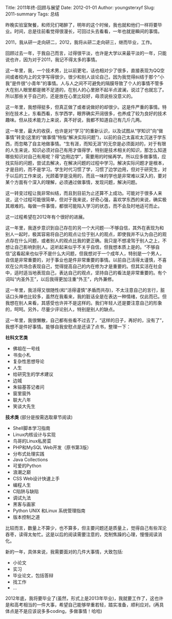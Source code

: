 Title: 2011年终-回顾与展望
Date: 2012-01-01
Author: youngsterxyf
Slug: 2011-summary
Tags: 总结

昨晚实验室聚餐，和师兄们喝醉了，明年的这个时候，我也就和他们一样将要毕业。时间，总是往前看觉得很漫长，可回过头去看看，一年也就是瞬间的事情。

2011，我从研一走向研二，2012，我将从研二走向研三，继而毕业，工作。

回顾过去一年，于我自己而言，过得很平淡，也许是大学以来最平淡的一年，只能说也许，因为对于2011，我记不得太多的事情。

这一年里，我，一个技术男，比以前更宅，话也相对少了很多，直接表现为QQ空间或者校内上的文字写得很少。很少和别人谈论自己，因为我觉得纠结于那个“小我”是件很“小青年”的事情。人与人之间不可避免的隔膜导致了个人的事情不管多大在别人眼里都是微不足道的，在别人的心里掀不起半点波澜，说过了也就忘了。所以那些关于自己的，还是放在心里比较好，毋须说些没意义的。

这一年里，我想得挺多，但真正做了或者说做好的却很少。这是件严重的事情。特别在技术上，东看西看，东学西学，眼界确实开阔很多，也养成了较为良好的技术趣味。但从技术能力上来说，真不好说，我都不知道自己有几斤几两。

这一年里，最大的收获，也许是对“学习”的重新认识，以及试图从“学知识”向“做事情”转变(这里的“做事情”特指“解决实际问题”)，以前的自己太喜欢太沉迷于学东西，而忽略了自主地做事情。“生有涯，而知无涯”的无奈是必须面对的，对于有限的人生来说，知识必须对自己有用才值得学，特别是技术相关的知识，那怎么知道哪些知识对自己有用呢？得“边用边学”，需要用的时候再学。所以应多做事情，应找实际的问题，尝试去解决，在解决问题的过程中学习。解决实际问题才是根本，才是目的，而不是学习。学生时代习惯了学，习惯了边学边用，但对于研究生，对于以后的工作来说，光顾着学是没用的，而且一味的学也是非常难以深入的，要对某个方面有个深入的理解，必须通过做事情，发现问题，解决问题。

这一转变过程让我非常纠结，而且到目前为止还算不上成功。可能对于很多人来说，这个过程可能很简单，但对于我来说，好奇心强，喜欢学东西的来说，确实极其艰难的。每做一件事情，都很可能陷入学习的状态，而不会及时地适可而止。

这一过程希望在2012年有个很好的进展。

这一年里，我逐步意识到自己存在的另一个大问题---不够自信，其外在表现为和别人一起时，极其容易将自己的观点让位于别人的观点，即使我并不认为自己的观点存在什么问题，或者别人的观点比我的更正确。我只是不想凌驾于别人之上，不想让自己影响到别人。这听起来似乎不关乎自信，但我想本质上是的。“不够自信”这看起来也似乎不是什么大问题，但我想对于一个成年人，特别是一个男人，自信是非常重要的，对于事业也是件非常重要的事情。以前自己活得太谨慎，不喜欢在公共场合表现自己，觉得提高自己的内在修为才是重要的。但其实活在社会中，适时适当地表现自己，表达自己的观点，坚持自己的看法是非常重要的。有个词叫“内圣外王”，以后我得更加注重“外王”，内外兼修。

这一年里，我活得又很随性(和“活得谨慎”矛盾而共存)，不太注意自己的言行，脏话口头禅也比较多，虽然在我看来，我的脏话全是在表达一种情绪，仅此而已。但我想在别人来看，其感受也许并不是这样的。我们年轻人还是要注意自己的形象的，呵呵。另外，尽量少评论别人，特别是别人的缺点。

这一年里，我很懒散，自己都有些看不过去了，“这样的日子，再好的，没有了”，我想不是件好事情。能够自我安慰点是还读了点书，整理一下：

**社科文艺类**

- 佛祖在一号线
- 书虫小札
- 复杂性思想导论
- 人生
- 给研究生的学术建议
- 边城
- 朱镕基答记者问
- 窗里窗外
- 联大八年
- 笑谈大先生

**技术类** (部分是按需选取章节阅读)

- Shell脚本学习指南
- Linux内核设计与实现
- 鸟哥的Linux私房菜
- PHP和MySQL Web开发（原书第3版）
- 分布式处理实践
- Java Collections
- 可爱的Python
- 浪潮之巅 
- CSS Web设计快速上手
- 编程人生
- C陷阱与缺陷
- 调试九法
- 黑客与画家
- Python UNIX 和Linux 系统管理指南
- 版本控制之道

比较而言，数量上不算少，也不算多，但主要问题还是质量上，觉得自己有些浑沦吞枣，读得太匆忙。这是以后的阅读需要注意的，克制焦躁的心理，慢慢阅读消化。

新的一年，具体来说，我需要面对的几件大事情，大致包括:

- 小论文
- 实习
- 毕业论文，包括答辩
- 找工作
- ...

2012年底，我将要毕业了(虽然，形式上是2013年毕业)，我就要工作了，这也许是和高考相当的一件大事，希望自己能够举重若轻，踏实准备，顺利应对。(再具体点是不是应该说多多coding，多做事情！哈哈)
